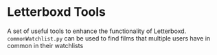 # Letterboxd Tools

A set of useful tools to enhance the functionality of Letterboxd.
```commonWatchlist.py``` can be used to find films that multiple users have in common in their watchlists